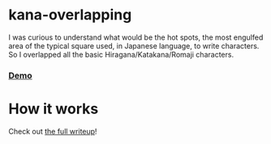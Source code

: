# kana-overlapping

I was curious to understand what would be the hot spots, the most engulfed area of the typical square used, in Japanese language, to write characters. So I overlapped all the basic Hiragana/Katakana/Romaji characters.

### [Demo](https://lucamug.github.io/kana-overlapping/)

# How it works

Check out [the full writeup](https://medium.com/@l.mugnaini/kana-overlapping-8a89d23109ec)!
